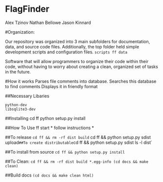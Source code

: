 FlagFinder
==========

Alex Tzinov
Nathan Bellowe
Jason Kinnard

#Organization:

Our repository was organized into 3 main subfolders for documentation, data, and source code files. Additionally, the top folder held simple development scripts and configuration files. 
`
scripts
ff
data
`

Software that will allow programmers to organize their code within their code, without having to worry about creating a clean, organized set of tasks in the future.

#How it works
	Parses file comments into database.
	Searches this database to find comments
	Displays it in friendly format

##Necessary Libaries
	
	python-dev
	libsqlite3-dev

##Installing
	cd ff
	python setup.py install

##How To Use
	ff start
	* follow instructions *

##To release
	`cd ff && rm -rf dist build`
	cd ff && python setup.py sdist upload`
##To create distributable
	`cd ff && python setup.py sdist
	ls -l dist`

##To install from source
	`cd ff && python setup.py install`


##To Clean:
	`cd ff && rm -rf dist build *.egg-info
	(cd docs && make clean)`

##Build docs
	`(cd docs && make clean html)`